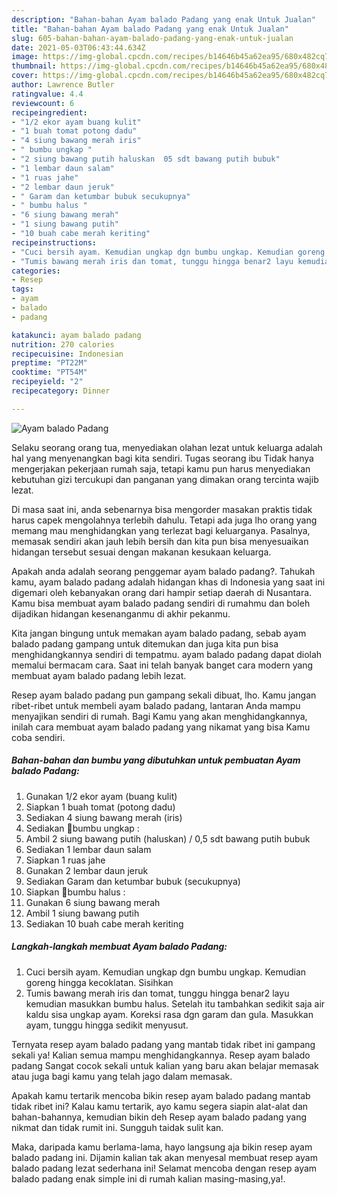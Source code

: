 ```yaml
---
description: "Bahan-bahan Ayam balado Padang yang enak Untuk Jualan"
title: "Bahan-bahan Ayam balado Padang yang enak Untuk Jualan"
slug: 605-bahan-bahan-ayam-balado-padang-yang-enak-untuk-jualan
date: 2021-05-03T06:43:44.634Z
image: https://img-global.cpcdn.com/recipes/b14646b45a62ea95/680x482cq70/ayam-balado-padang-foto-resep-utama.jpg
thumbnail: https://img-global.cpcdn.com/recipes/b14646b45a62ea95/680x482cq70/ayam-balado-padang-foto-resep-utama.jpg
cover: https://img-global.cpcdn.com/recipes/b14646b45a62ea95/680x482cq70/ayam-balado-padang-foto-resep-utama.jpg
author: Lawrence Butler
ratingvalue: 4.4
reviewcount: 6
recipeingredient:
- "1/2 ekor ayam buang kulit"
- "1 buah tomat potong dadu"
- "4 siung bawang merah iris"
- " bumbu ungkap "
- "2 siung bawang putih haluskan  05 sdt bawang putih bubuk"
- "1 lembar daun salam"
- "1 ruas jahe"
- "2 lembar daun jeruk"
- " Garam dan ketumbar bubuk secukupnya"
- " bumbu halus "
- "6 siung bawang merah"
- "1 siung bawang putih"
- "10 buah cabe merah keriting"
recipeinstructions:
- "Cuci bersih ayam. Kemudian ungkap dgn bumbu ungkap. Kemudian goreng hingga kecoklatan. Sisihkan"
- "Tumis bawang merah iris dan tomat, tunggu hingga benar2 layu kemudian masukkan bumbu halus. Setelah itu tambahkan sedikit saja air kaldu sisa ungkap ayam. Koreksi rasa dgn garam dan gula. Masukkan ayam, tunggu hingga sedikit menyusut."
categories:
- Resep
tags:
- ayam
- balado
- padang

katakunci: ayam balado padang 
nutrition: 270 calories
recipecuisine: Indonesian
preptime: "PT22M"
cooktime: "PT54M"
recipeyield: "2"
recipecategory: Dinner

---
```



![Ayam balado Padang](https://img-global.cpcdn.com/recipes/b14646b45a62ea95/680x482cq70/ayam-balado-padang-foto-resep-utama.jpg)

Selaku seorang orang tua, menyediakan olahan lezat untuk keluarga adalah hal yang menyenangkan bagi kita sendiri. Tugas seorang ibu Tidak hanya mengerjakan pekerjaan rumah saja, tetapi kamu pun harus menyediakan kebutuhan gizi tercukupi dan panganan yang dimakan orang tercinta wajib lezat.

Di masa  saat ini, anda sebenarnya bisa mengorder masakan praktis tidak harus capek mengolahnya terlebih dahulu. Tetapi ada juga lho orang yang memang mau menghidangkan yang terlezat bagi keluarganya. Pasalnya, memasak sendiri akan jauh lebih bersih dan kita pun bisa menyesuaikan hidangan tersebut sesuai dengan makanan kesukaan keluarga. 



Apakah anda adalah seorang penggemar ayam balado padang?. Tahukah kamu, ayam balado padang adalah hidangan khas di Indonesia yang saat ini digemari oleh kebanyakan orang dari hampir setiap daerah di Nusantara. Kamu bisa membuat ayam balado padang sendiri di rumahmu dan boleh dijadikan hidangan kesenanganmu di akhir pekanmu.

Kita jangan bingung untuk memakan ayam balado padang, sebab ayam balado padang gampang untuk ditemukan dan juga kita pun bisa menghidangkannya sendiri di tempatmu. ayam balado padang dapat diolah memalui bermacam cara. Saat ini telah banyak banget cara modern yang membuat ayam balado padang lebih lezat.

Resep ayam balado padang pun gampang sekali dibuat, lho. Kamu jangan ribet-ribet untuk membeli ayam balado padang, lantaran Anda mampu menyajikan sendiri di rumah. Bagi Kamu yang akan menghidangkannya, inilah cara membuat ayam balado padang yang nikamat yang bisa Kamu coba sendiri.

<!--inarticleads1-->

##### Bahan-bahan dan bumbu yang dibutuhkan untuk pembuatan Ayam balado Padang:

1. Gunakan 1/2 ekor ayam (buang kulit)
1. Siapkan 1 buah tomat (potong dadu)
1. Sediakan 4 siung bawang merah (iris)
1. Sediakan  🌻bumbu ungkap :
1. Ambil 2 siung bawang putih (haluskan) / 0,5 sdt bawang putih bubuk
1. Sediakan 1 lembar daun salam
1. Siapkan 1 ruas jahe
1. Gunakan 2 lembar daun jeruk
1. Sediakan  Garam dan ketumbar bubuk (secukupnya)
1. Siapkan  🌻bumbu halus :
1. Gunakan 6 siung bawang merah
1. Ambil 1 siung bawang putih
1. Sediakan 10 buah cabe merah keriting




<!--inarticleads2-->

##### Langkah-langkah membuat Ayam balado Padang:

1. Cuci bersih ayam. Kemudian ungkap dgn bumbu ungkap. Kemudian goreng hingga kecoklatan. Sisihkan
1. Tumis bawang merah iris dan tomat, tunggu hingga benar2 layu kemudian masukkan bumbu halus. Setelah itu tambahkan sedikit saja air kaldu sisa ungkap ayam. Koreksi rasa dgn garam dan gula. Masukkan ayam, tunggu hingga sedikit menyusut.




Ternyata resep ayam balado padang yang mantab tidak ribet ini gampang sekali ya! Kalian semua mampu menghidangkannya. Resep ayam balado padang Sangat cocok sekali untuk kalian yang baru akan belajar memasak atau juga bagi kamu yang telah jago dalam memasak.

Apakah kamu tertarik mencoba bikin resep ayam balado padang mantab tidak ribet ini? Kalau kamu tertarik, ayo kamu segera siapin alat-alat dan bahan-bahannya, kemudian bikin deh Resep ayam balado padang yang nikmat dan tidak rumit ini. Sungguh taidak sulit kan. 

Maka, daripada kamu berlama-lama, hayo langsung aja bikin resep ayam balado padang ini. Dijamin kalian tak akan menyesal membuat resep ayam balado padang lezat sederhana ini! Selamat mencoba dengan resep ayam balado padang enak simple ini di rumah kalian masing-masing,ya!.

